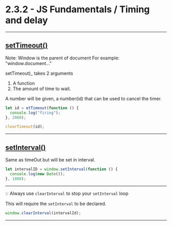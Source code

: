 # 2.3.2 - JS Fundamentals / Timing and delay

---

## [setTimeout()](https://www.w3schools.com/jsref/met_win_settimeout.asp)

Note: Window is the parent of document
For example: "window.document..."

setTimeout)\_ takes 2 arguments

1. A function
2. The amount of time to wait.

A number will be given, a number(id) that can be used to cancel the timer.

```js
let id = etTimeout(function () {
  console.log("firing");
}, 2000);

clearTimeout(id);
```

---

## [setInterval()](https://www.w3schools.com/jsref/met_win_setinterval.asp)

Same as timeOut but will be set in interval.

```js
let intervalID = window.setInterval(function () {
  console.log(new Date());
}, 1000);
```

---

💡 Always use `clearInterval` to stop your `setInterval` loop

This will require the `setInterval` to be declared.

```js
window.clearInterval(intervalId);
```

---
